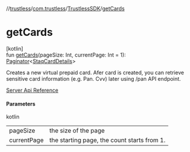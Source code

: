 //[trustless](../../../index.md)/[com.trustless](../index.md)/[TrustlessSDK](index.md)/[getCards](get-cards.md)

# getCards

[kotlin]\
fun [getCards](get-cards.md)(pageSize: Int, currentPage: Int = 1): [Paginator](../../com.trustless.paginator/-paginator/index.md)&lt;[StaqCardDetails](../../com.trustless.requests.cards/-staq-card-details/index.md)&gt;

Creates a new virtual prepaid card. Afer card is created, you can retrieve sensitive card information (e.g. Pan. Cvv) later using /pan API endpoint.

[Server Api Reference](https://developer.staq.io/docs/apis/cards#/Cards/Create%20card.%20V2)

#### Parameters

kotlin

| | |
|---|---|
| pageSize | the size of the page |
| currentPage | the starting page, the count starts from 1. |
